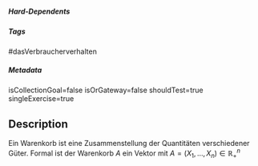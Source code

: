 ##### Hard-Dependents

##### Tags

#dasVerbraucherverhalten

##### Metadata

isCollectionGoal=false
isOrGateway=false
shouldTest=true
singleExercise=true

## Description

Ein Warenkorb ist eine Zusammenstellung der Quantitäten verschiedener Güter.
Formal ist der Warenkorb $A$ ein Vektor mit $A=(X_1,\dots,X_n)\in \mathbb{R}^n_+$